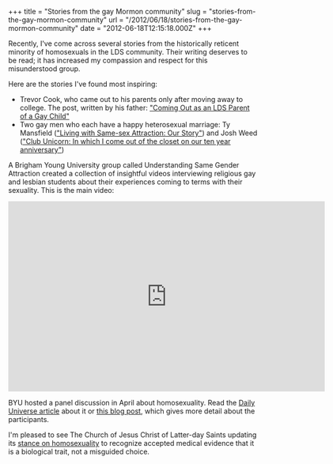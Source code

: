 +++
title = "Stories from the gay Mormon community"
slug = "stories-from-the-gay-mormon-community"
url = "/2012/06/18/stories-from-the-gay-mormon-community"
date = "2012-06-18T12:15:18.000Z"
+++

Recently, I've come across several stories from the historically reticent minority of homosexuals in the LDS community. Their writing deserves to be read; it has increased my compassion and respect for this misunderstood group.

Here are the stories I've found most inspiring:

- Trevor Cook, who came out to his parents only after moving away to college. The post, written by his father: ["Coming Out as an LDS Parent of a Gay Child"](http://mitchmayne.blogspot.com/2012/06/coming-out-as-lds-parent-of-gay-child.html)
- Two gay men who each have a happy heterosexual marriage: Ty Mansfield (["Living with Same-sex Attraction: Our Story"](http://ldsliving.com/story/68799-our-story-living-with-same-sex-attraction)) and Josh Weed (["Club Unicorn: In which I come out of the closet on our ten year anniversary"](http://www.joshweed.com/2012/06/club-unicorn-in-which-i-come-out-of.html))


A Brigham Young University group called Understanding Same Gender Attraction created a collection of insightful videos interviewing religious gay and lesbian students about their experiences coming to terms with their sexuality. This is the main video:

<iframe class="youtube-player" type="text/html" width="640" height="385" src="http://www.youtube.com/embed/Ym0jXg-hKCI" allowfullscreen frameborder="0">
</iframe>

BYU hosted a panel discussion in April about homosexuality. Read the [Daily Universe article](http://universe.byu.edu/index.php/2012/04/05/department-of-sociology-hosted-gay-panel/) about it or [this blog post](http://chriscarrollsmith.blogspot.com/2012/04/not-even-standing-room-at-byu-gay.html), which gives more detail about the participants.

I'm pleased to see The Church of Jesus Christ of Latter-day Saints updating its [stance on homosexuality](http://www.mormonnewsroom.org/official-statement/same-gender-attraction) to recognize accepted medical evidence that it is a biological trait, not a misguided choice.
